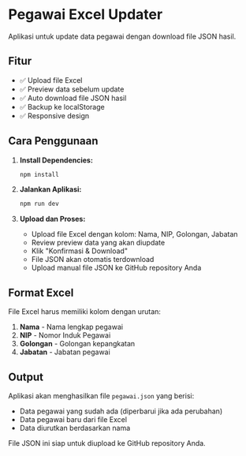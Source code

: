 # Pegawai Excel Updater

Aplikasi untuk update data pegawai dengan download file JSON hasil.

## Fitur

- ✅ Upload file Excel
- ✅ Preview data sebelum update
- ✅ Auto download file JSON hasil
- ✅ Backup ke localStorage
- ✅ Responsive design

## Cara Penggunaan

1. **Install Dependencies:**
   ```bash
   npm install
   ```

2. **Jalankan Aplikasi:**
   ```bash
   npm run dev
   ```

3. **Upload dan Proses:**
   - Upload file Excel dengan kolom: Nama, NIP, Golongan, Jabatan
   - Review preview data yang akan diupdate
   - Klik "Konfirmasi & Download"
   - File JSON akan otomatis terdownload
   - Upload manual file JSON ke GitHub repository Anda

## Format Excel

File Excel harus memiliki kolom dengan urutan:
1. **Nama** - Nama lengkap pegawai
2. **NIP** - Nomor Induk Pegawai
3. **Golongan** - Golongan kepangkatan
4. **Jabatan** - Jabatan pegawai

## Output

Aplikasi akan menghasilkan file `pegawai.json` yang berisi:
- Data pegawai yang sudah ada (diperbarui jika ada perubahan)
- Data pegawai baru dari file Excel
- Data diurutkan berdasarkan nama

File JSON ini siap untuk diupload ke GitHub repository Anda.
